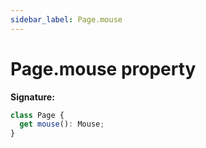 ```yaml
---
sidebar_label: Page.mouse
---
```


# Page.mouse property

**Signature:**

```typescript
class Page {
  get mouse(): Mouse;
}
```
